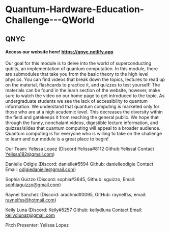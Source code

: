 # Quantum-Hardware-Education-Challenge---QWorld

## QNYC

#### Access our website here! https://qnyc.netlify.app

Our goal for this module is to delve into the world of superconducting qubits, an implementation of quantum computation. In this module, there are submodules that take you from the basic theory to the high level physics. You can find videos that break down the topics, lectures to read up on the material, flashcards to practice it, and quizzes to test yourself! The materials can be found in the learn section of the website, however, make sure to watch the video on our home page to get introduced to the topic. As undergraduate students we see the lack of accessibility to quantum information. We understand that quantum computing is marketed only for those who are at a high academic level. This decreases the diversity within the field and gatekeeps it from reaching the general public. We hope that through the funny, nonchalant videos, digestible lecture information, and quizzes/slides that quantum computing will appeal to a broader audience. Quantum computing is for everyone who is willing to take on the challenge to learn and our module is a great place to begin!

Our Team:
 Yelissa Lopez (Discord:Yelissa#8112 Github:Yelissal Contact Yelissa182@gmail.com)
 
 Danielle Odigie (Discord: danielle#5594 Github: danielleodigie Contact Email: odigiedanielle@gmail.com)

 Sophia Guizzo (Discord: sophia#3645, Github: sguizzo, Email:      sophiaguizzo@gmail.com)

 Raynel Sanchez (Discord: arachnid#0095, GitHub: raynelfss, email: raynelfss@hotmail.com)

 Keily Luna (Discord: Keily#5257 Github: keilydluna Contact Email: keilydlunaz@gmail.com

Pitch Presenter: Yelissa Lopez

